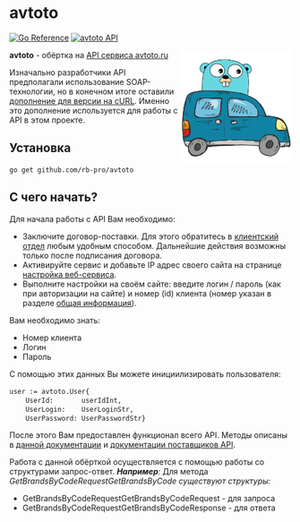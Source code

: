 # avtoto

[![Go Reference](https://pkg.go.dev/badge/github.com/rb-pro/avtoto.svg)](https://pkg.go.dev/github.com/rb-pro/avtoto) [![avtoto API](https://img.shields.io/badge/avtoto-API-blue.svg)](https://www.avtoto.ru/services/search/docs/technical_soap.html)

<img align="right" alt="DiscordGo logo" src="docs/img/avtotoGO_rectangle.png" width="200">

**avtoto** - обёртка на [API сервиса avtoto.ru](https://www.avtoto.ru/services/search/docs/technical_soap.html)

Изначально разработчики API предполагали использование SOAP-технологии, но в конечном итоге оставили [дополнение для версии на cURL](https://www.avtoto.ru/services/search/docs/technical_soap.html#curl). Именно это дополнение используется для работы с API в этом проекте.

## Установка

```golang
go get github.com/rb-pro/avtoto
```

## С чего начать?

Для начала работы с API Вам необходимо:

- Заключите договор-поставки. Для этого обратитесь в [клиентский отдел](https://www.avtoto.ru/contacts.html) любым удобным способом. Дальнейшие действия возможны только после подписания договора.
- Активируйте сервис и добавьте IP адрес своего сайта на странице [настройка веб-сервиса](https://www.avtoto.ru/#settings:all).
- Выполните настройки на своём сайте: введите логин / пароль (как при авторизации на сайте) и номер (id) клиента (номер указан в разделе [общая информация](https://www.avtoto.ru/#settings:all)).

Вам необходимо знать:

- Номер клиента
- Логин
- Пароль

С помощью этих данных Вы можете инициилизировать пользователя:

```golang
user := avtoto.User{
    UserId:       userIdInt,
    UserLogin:    UserLoginStr,
    UserPassword: UserPasswordStr}
```

После этого Вам предоставлен функционал всего API. Методы описаны в [данной документации](https://pkg.go.dev/github.com/rb-pro/avtoto) и [документации поставщиков API](https://www.avtoto.ru/services/search/docs/technical_soap.html#curl).

Работа с данной обёрткой осуществляется с помощью работы со структурами запрос-ответ.
***Например**:* Для метода *GetBrandsByCodeRequestGetBrandsByCode существуют структуры:*

* GetBrandsByCodeRequestGetBrandsByCodeRequest - для запроса
* GetBrandsByCodeRequestGetBrandsByCodeResponse - для ответа
